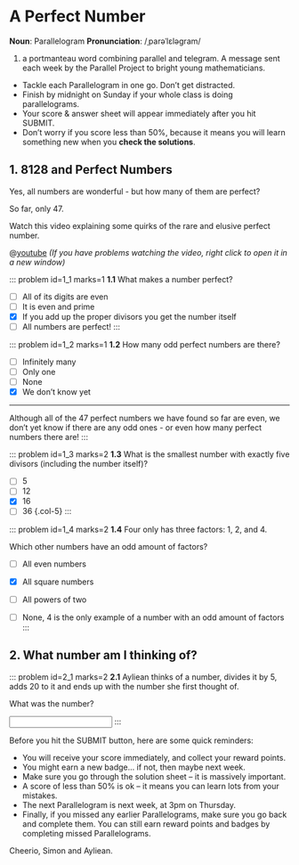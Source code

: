 # A Perfect Number

<div class="dictionary">

__Noun__: Parallelogram
__Pronunciation__: /ˌparəˈlɛləɡram/

1. a portmanteau word combining parallel and telegram. A message sent each week by the Parallel Project to bright young mathematicians.

</div>

*	Tackle each Parallelogram in one go. Don’t get distracted.
*	Finish by midnight on Sunday if your whole class is doing parallelograms.
*	Your score & answer sheet will appear immediately after you hit SUBMIT.
*	Don’t worry if you score less than 50%, because it means you will learn something new when you __check the solutions__.


## 1. 8128 and Perfect Numbers

Yes, all numbers are wonderful - but how many of them are perfect?  

So far, only 47.  

Watch this video explaining some quirks of the rare and elusive perfect number.  

@[youtube](ZfKTD5lvToE?rel=0) _(If you have problems watching the video, right click to open it in a new window)_

::: problem id=1_1 marks=1
__1.1__ What makes a number perfect?

* [ ] All of its digits are even
* [ ] It is even and prime
* [x] If you add up the proper divisors you get the number itself
* [ ] All numbers are perfect!
:::

::: problem id=1_2 marks=1
__1.2__ How many odd perfect numbers are there?

* [ ] Infinitely many
* [ ] Only one
* [ ] None
* [x] We don’t know yet

---

Although all of the 47 perfect numbers we have found so far are even, we don’t yet know if there are any odd ones - or even how many perfect numbers there are!
:::

::: problem id=1_3 marks=2
__1.3__ What is the smallest number with exactly five divisors (including the number itself)?  

* [ ] 5
* [ ] 12
* [x] 16
* [ ] 36
{.col-5}
:::

::: problem id=1_4 marks=2
__1.4__ Four only has three factors: 1, 2, and 4.  

Which other numbers have an odd amount of factors?

* [ ] All even numbers
* [x] All square numbers
* [ ] All powers of two
* [ ] None, 4 is the only example of a number with an odd amount of factors
:::


## 2. What number am I thinking of?

::: problem id=2_1 marks=2
__2.1__ Ayliean thinks of a number, divides it by 5, adds 20 to it and ends up with the number she first thought of.  

What was the number?

<input type="number" solution="25"/>
:::

Before you hit the SUBMIT button, here are some quick reminders:

*	You will receive your score immediately, and collect your reward points.
*	You might earn a new badge... if not, then maybe next week.
*	Make sure you go through the solution sheet – it is massively important.
*	A score of less than 50% is ok – it means you can learn lots from your mistakes.
*	The next Parallelogram is next week, at 3pm on Thursday.
*	Finally, if you missed any earlier Parallelograms, make sure you go back and complete them. You can still earn reward points and badges by completing missed Parallelograms.

Cheerio,
Simon and Ayliean.